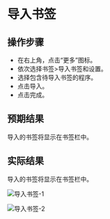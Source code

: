 # 导入书签

## 操作步骤

- 在右上角，点击“更多”图标。
- 依次选择书签>导入书签和设置。
- 选择包含待导入书签的程序。
- 点击导入。
- 点击完成。

## 预期结果

导入的书签将显示在书签栏中。

## 实际结果

导入的书签将显示在书签栏中。

![导入书签-1](../img/导入书签-1.png)

![导入书签-2](../img/导入书签-2.png)